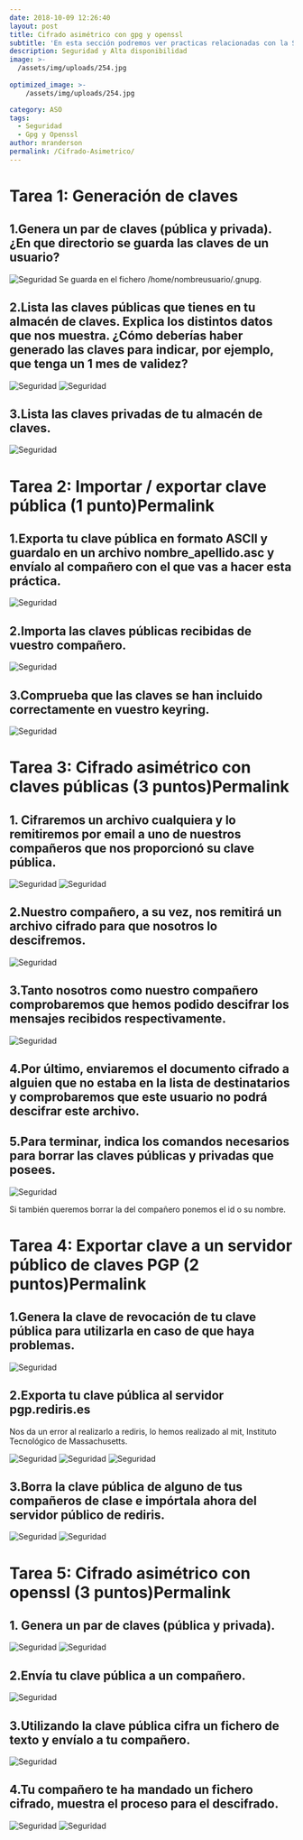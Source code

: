 ```yaml
---
date: 2018-10-09 12:26:40
layout: post
title: Cifrado asimétrico con gpg y openssl
subtitle: 'En esta sección podremos ver practicas relacionadas con la Seguridad y Alta Disponibilidad en sistemas Linux'
description: Seguridad y Alta disponibilidad
image: >-
  /assets/img/uploads/254.jpg
  
optimized_image: >-
    /assets/img/uploads/254.jpg

category: ASO
tags:
  - Seguridad
  - Gpg y Openssl
author: mranderson
permalink: /Cifrado-Asimetrico/
---
```


# Tarea 1: Generación de claves 

## 1.Genera un par de claves (pública y privada). ¿En que directorio se guarda las claves de un usuario?

![Seguridad](/assets/img/uploads/254.jpg)
Se guarda en el fichero /home/nombreusuario/.gnupg.

## 2.Lista las claves públicas que tienes en tu almacén de claves. Explica los distintos datos que nos muestra. ¿Cómo deberías haber generado las claves para indicar, por ejemplo, que tenga un 1 mes de validez?

![Seguridad](/assets/img/uploads/254.jpg)
![Seguridad](/assets/img/uploads/254.jpg)

## 3.Lista las claves privadas de tu almacén de claves.

![Seguridad](/assets/img/uploads/254.jpg)

# Tarea 2: Importar / exportar clave pública (1 punto)Permalink

## 1.Exporta tu clave pública en formato ASCII y guardalo en un archivo nombre_apellido.asc y envíalo al compañero con el que vas a hacer esta práctica.

![Seguridad](/assets/img/uploads/254.jpg)

##  2.Importa las claves públicas recibidas de vuestro compañero.

![Seguridad](/assets/img/uploads/254.jpg)
    
## 3.Comprueba que las claves se han incluido correctamente en vuestro keyring.

![Seguridad](/assets/img/uploads/254.jpg)

# Tarea 3: Cifrado asimétrico con claves públicas (3 puntos)Permalink


## 1. Cifraremos un archivo cualquiera y lo remitiremos por email a uno de nuestros compañeros que nos proporcionó su clave pública.

![Seguridad](/assets/img/uploads/254.jpg)
![Seguridad](/assets/img/uploads/254.jpg)

## 2.Nuestro compañero, a su vez, nos remitirá un archivo cifrado para que nosotros lo descifremos.

![Seguridad](/assets/img/uploads/254.jpg)

## 3.Tanto nosotros como nuestro compañero comprobaremos que hemos podido descifrar los mensajes recibidos respectivamente.

![Seguridad](/assets/img/uploads/254.jpg)
 
##   4.Por último, enviaremos el documento cifrado a alguien que no estaba en la lista de destinatarios y comprobaremos que este usuario no podrá descifrar este archivo.

## 5.Para terminar, indica los comandos necesarios para borrar las claves públicas y privadas que posees.

![Seguridad](/assets/img/uploads/254.jpg)

Si también queremos borrar la del compañero ponemos el id o su nombre.

# Tarea 4: Exportar clave a un servidor público de claves PGP (2 puntos)Permalink

## 1.Genera la clave de revocación de tu clave pública para utilizarla en caso de que haya problemas.

![Seguridad](/assets/img/uploads/254.jpg)
    
## 2.Exporta tu clave pública al servidor pgp.rediris.es

Nos da un error al realizarlo a rediris, lo hemos realizado al mit, Instituto Tecnológico de Massachusetts.

![Seguridad](/assets/img/uploads/254.jpg)
![Seguridad](/assets/img/uploads/254.jpg)
![Seguridad](/assets/img/uploads/254.jpg)

## 3.Borra la clave pública de alguno de tus compañeros de clase e impórtala ahora del servidor público de rediris.

![Seguridad](/assets/img/uploads/254.jpg)
![Seguridad](/assets/img/uploads/254.jpg)

# Tarea 5: Cifrado asimétrico con openssl (3 puntos)Permalink

## 1. Genera un par de claves (pública y privada).

![Seguridad](/assets/img/uploads/254.jpg)
![Seguridad](/assets/img/uploads/254.jpg)

## 2.Envía tu clave pública a un compañero.

![Seguridad](/assets/img/uploads/254.jpg)

## 3.Utilizando la clave pública cifra un fichero de texto y envíalo a tu compañero.

![Seguridad](/assets/img/uploads/254.jpg)

## 4.Tu compañero te ha mandado un fichero cifrado, muestra el proceso para el descifrado.

![Seguridad](/assets/img/uploads/254.jpg)
![Seguridad](/assets/img/uploads/254.jpg)
